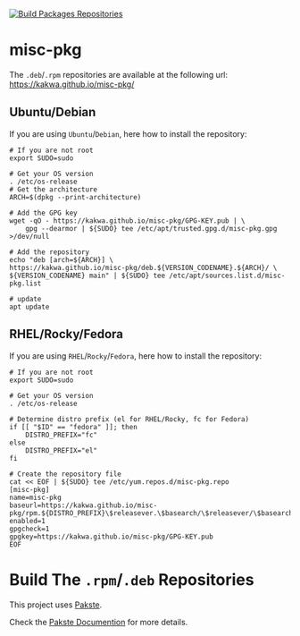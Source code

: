 [![Build Packages Repositories](https://github.com/kakwa/misc-pkg/actions/workflows/repos.yml/badge.svg)](https://github.com/kakwa/misc-pkg/actions/workflows/repos.yml)

# misc-pkg

The `.deb`/`.rpm` repositories are available at the following url: https://kakwa.github.io/misc-pkg/

## Ubuntu/Debian

If you are using `Ubuntu`/`Debian`, here how to install the repository:

```shell
# If you are not root
export SUDO=sudo

# Get your OS version
. /etc/os-release
# Get the architecture
ARCH=$(dpkg --print-architecture)

# Add the GPG key
wget -qO - https://kakwa.github.io/misc-pkg/GPG-KEY.pub | \
    gpg --dearmor | ${SUDO} tee /etc/apt/trusted.gpg.d/misc-pkg.gpg >/dev/null

# Add the repository
echo "deb [arch=${ARCH}] \
https://kakwa.github.io/misc-pkg/deb.${VERSION_CODENAME}.${ARCH}/ \
${VERSION_CODENAME} main" | ${SUDO} tee /etc/apt/sources.list.d/misc-pkg.list

# update
apt update
```

## RHEL/Rocky/Fedora

If you are using `RHEL`/`Rocky`/`Fedora`, here how to install the repository:

```shell
# If you are not root
export SUDO=sudo

# Get your OS version
. /etc/os-release

# Determine distro prefix (el for RHEL/Rocky, fc for Fedora)
if [[ "$ID" == "fedora" ]]; then
    DISTRO_PREFIX="fc"
else
    DISTRO_PREFIX="el"
fi

# Create the repository file
cat << EOF | ${SUDO} tee /etc/yum.repos.d/misc-pkg.repo
[misc-pkg]
name=misc-pkg
baseurl=https://kakwa.github.io/misc-pkg/rpm.${DISTRO_PREFIX}\$releasever.\$basearch/\$releasever/\$basearch/
enabled=1
gpgcheck=1
gpgkey=https://kakwa.github.io/misc-pkg/GPG-KEY.pub
EOF
```

# Build The `.rpm`/`.deb` Repositories

This project uses [Pakste](https://github.com/kakwa/pakste).

Check the [Pakste Documention](https://kakwa.github.io/pakste/) for more details.
